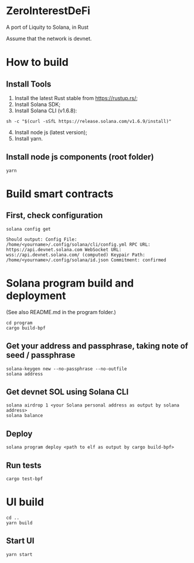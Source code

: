 # ZeroInterestDeFi
A port of Liquity to Solana, in Rust

Assume that the network is devnet.
# How to build
## Install Tools
1. Install the latest Rust stable from https://rustup.rs/;
2. Install Solana SDK;
3. Install Solana CLI (v1.6.8):
```
sh -c "$(curl -sSfL https://release.solana.com/v1.6.9/install)"
```

4. Install node js (latest version);
5. Install yarn.

## Install node js components (root folder)
```
yarn
```

# Build smart contracts
## First, check configuration
```
solana config get
```
``Should output:
Config File: /home/<yourname>/.config/solana/cli/config.yml
RPC URL: https://api.devnet.solana.com
WebSocket URL: wss://api.devnet.solana.com/ (computed)
Keypair Path: /home/<yourname>/.config/solana/id.json
Commitment: confirmed``

# Solana program build and deployment
(See also README.md in the program folder.)
```
cd program
cargo build-bpf
```

## Get your address and passphrase, taking note of seed / passphrase
```
solana-keygen new --no-passphrase --no-outfile
solana address
```

## Get devnet SOL using Solana CLI
```
solana airdrop 1 <your Solana personal address as output by solana address>
solana balance
```

## Deploy
```
solana program deploy <path to elf as output by cargo build-bpf>
```

## Run tests
```
cargo test-bpf
```

# UI build
```
cd ..
yarn build
```

## Start UI
```
yarn start
```

